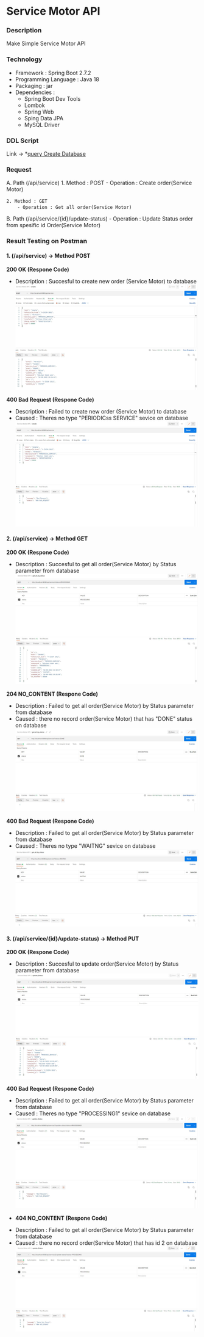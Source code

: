 # Service Motor API

### Description
Make Simple Service Motor API

### Technology
- Framework : Spring Boot 2.7.2 
- Programming Language : Java 18
- Packaging : jar
- Dependencies : 
    - Spring Boot Dev Tools
    - Lombok
    - Spring Web
    - Sping Data JPA
    - MySQL Driver 


### DDL Script

Link -> *[query Create Database](https://github.com/Yakagi17/service-motor-api/blob/main/database/service-motor-api-ddl.sql)

###  Request
A. Path (/api/service)
    1. Method : POST
        - Operation : Create order(Service Motor)
    
    2. Method : GET
        - Operation : Get all order(Service Motor)

B. Path (/api/service/{id}/update-status)
        - Operation : Update Status order from spesific id Order(Service Motor)




### Result Testing on Postman

#### 1. (/api/service) -> Method POST
**200 OK (Respone Code)**
- Description : Succesful to create new order (Service Motor) to database
<img src="https://github.com/Yakagi17/service-motor-api/blob/main/API%20Result/create%20200.JPG"></img>

**400 Bad Request (Respone Code)**
- Description : Failed to create new order (Service Motor) to database
- Caused : Theres no type "PERIODICss SERVICE" sevice on database
<img src="https://github.com/Yakagi17/service-motor-api/blob/main/API%20Result/create%20400.JPG"></img>


#### 2. (/api/service) -> Method GET
**200 OK (Respone Code)**
- Description : Succesful to get all order(Service Motor)  by Status parameter from database
<img src="https://github.com/Yakagi17/service-motor-api/blob/main/API%20Result/getAllByStatus%20200.JPG"></img>

**204 NO_CONTENT  (Respone Code)**
- Description : Failed to get all order(Service Motor)  by Status parameter from database
- Caused : there no record order(Service Motor) that has "DONE" status on database
<img src="https://github.com/Yakagi17/service-motor-api/blob/main/API%20Result/getAllByStatus%20204.JPG"></img>

**400 Bad Request (Respone Code)**
- Description : Failed to get all order(Service Motor)  by Status parameter from database
- Caused : Theres no type "WAITNG"  sevice on database
<img src="https://github.com/Yakagi17/service-motor-api/blob/main/API%20Result/getAllByStatus%20400.JPG"></img>


#### 3. (/api/service/{id}/update-status) -> Method PUT
**200 OK (Respone Code)**
- Description : Succesful to update order(Service Motor)  by Status parameter from database
<img src="https://github.com/Yakagi17/service-motor-api/blob/main/API%20Result/updateStatus%20200.JPG"></img>

**400 Bad Request (Respone Code)**
- Description : Failed to get all order(Service Motor)  by Status parameter from database
- Caused : Theres no type "PROCESSING1"  sevice on database
<img src="https://github.com/Yakagi17/service-motor-api/blob/main/API%20Result/updateStatus%20400.JPG"></img>

* **404 NO_CONTENT  (Respone Code)**
- Description : Failed to get all order(Service Motor)  by Status parameter from database
- Caused : there no record order(Service Motor) that has id 2 on database
<img src="https://github.com/Yakagi17/service-motor-api/blob/main/API%20Result/updateStatus%20404.JPG"></img>

